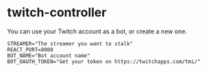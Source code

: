 # twitch-controller

You can use your Twitch account as a bot, or create a new one.

```properties
STREAMER="The streamer you want to stalk"
REACT_PORT=8080
BOT_NAME="Bot account name"
BOT_OAUTH_TOKEN="Get your token on https://twitchapps.com/tmi/"
```
